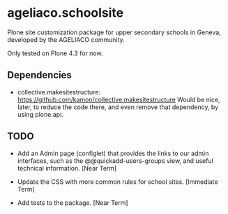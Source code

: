 ageliaco.schoolsite
===================

Plone site customization package for upper secondary schools in Geneva, developed by the AGELIACO community.

Only tested on Plone 4.3 for now.

Dependencies
------------

- collective.makesitestructure: https://github.com/kamon/collective.makesitestructure
  Would be nice, later, to reduce the code there, and even remove that dependency, by using plone.api.

TODO
----

- Add an Admin page (configlet) that provides the links to our admin interfaces, such as the @@quickadd-users-groups view,
  and useful technical information. [Near Term]
  
- Update the CSS with more common rules for school sites. [Immediate Term]

- Add tests to the package. [Near Term]

